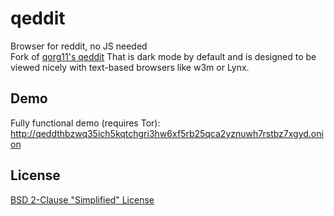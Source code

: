 # qeddit
Browser for reddit, no JS needed
<br/>
Fork of [qorg11's qeddit](https://github.com/qorg11/qeddit) That is dark mode by default and is designed to be viewed nicely with text-based browsers like w3m or Lynx.
## Demo
Fully functional demo (requires Tor): http://qeddthbzwq35ich5kqtchgri3hw6xf5rb25qca2yznuwh7rstbz7xgyd.onion
## License
[BSD 2-Clause "Simplified" License](https://github.com/sl4vkek/qeddit/blob/master/LICENSE)
